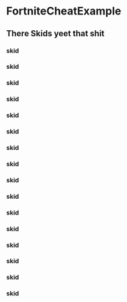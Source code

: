 # FortniteCheatExample
## There Skids yeet that shit 


### skid
### skid
### skid
### skid
### skid
### skid
### skid
### skid
### skid
### skid
### skid
### skid
### skid
### skid
### skid
### skid
